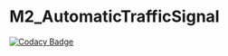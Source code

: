 # M2_AutomaticTrafficSignal

[![Codacy Badge](https://api.codacy.com/project/badge/Grade/81907c95d77547d595d0843c033ab871)](https://app.codacy.com/gh/lavanya2828/M2_AutomaticTrafficSignal?utm_source=github.com&utm_medium=referral&utm_content=lavanya2828/M2_AutomaticTrafficSignal&utm_campaign=Badge_Grade_Settings)